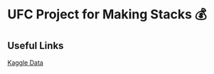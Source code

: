 # UFC Project for Making Stacks 💰

## Useful Links
[Kaggle Data](https://www.kaggle.com/mdabbert/ultimate-ufc-dataset?select=upcoming-event.csv)
